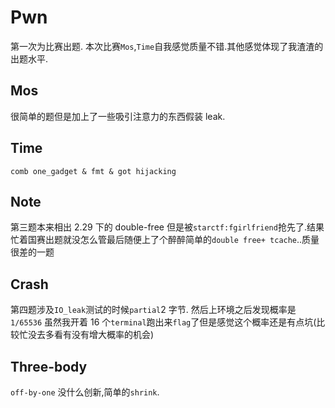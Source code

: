 # Pwn

第一次为比赛出题.
本次比赛`Mos`,`Time`自我感觉质量不错.其他感觉体现了我渣渣的出题水平.

## Mos

很简单的题但是加上了一些吸引注意力的东西假装 leak.

## Time

`comb one_gadget & fmt & got hijacking`

## Note

第三题本来相出 2.29 下的 double-free 但是被`starctf:fgirlfriend`抢先了.结果忙着国赛出题就没怎么管最后随便上了个醉醉简单的`double free+ tcache`..质量很差的一题

## Crash

第四题涉及`IO_leak`测试的时候`partial`2 字节.
然后上环境之后发现概率是`1/65536`
虽然我开着 16 个`terminal`跑出来`flag`了但是感觉这个概率还是有点坑(比较忙没去多看有没有增大概率的机会)

## Three-body

`off-by-one` 没什么创新,简单的`shrink`.
